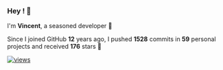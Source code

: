 ### Hey ! 👋

I'm **Vincent**, a seasoned developer 🫡

Since I joined GitHub **12** years ago, I pushed **1528** commits in **59** personal projects and received **176** stars 🥲

[![views](https://komarev.com/ghpvc/?username=vspiewak&style=flat&color=brightgreen&label=views&abbreviated=true)](https://github.com/vspiewak)
